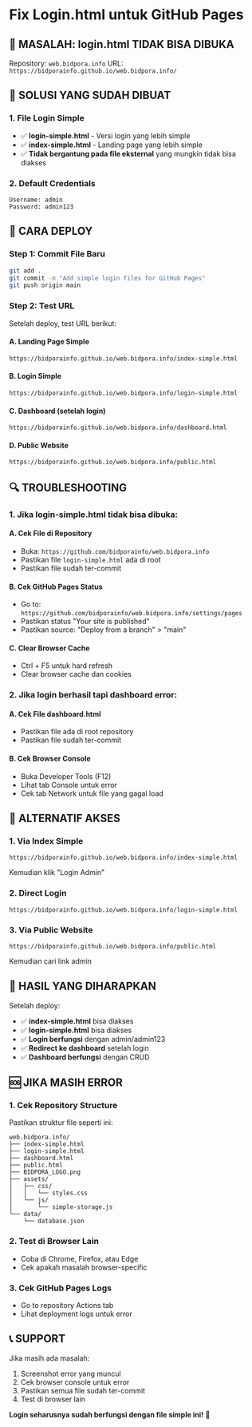 # Fix Login.html untuk GitHub Pages

## 🚨 **MASALAH: login.html TIDAK BISA DIBUKA**

Repository: `web.bidpora.info`
URL: `https://bidporainfo.github.io/web.bidpora.info/`

## 🔧 **SOLUSI YANG SUDAH DIBUAT**

### **1. File Login Simple**
- ✅ **login-simple.html** - Versi login yang lebih simple
- ✅ **index-simple.html** - Landing page yang lebih simple
- ✅ **Tidak bergantung pada file eksternal** yang mungkin tidak bisa diakses

### **2. Default Credentials**
```
Username: admin
Password: admin123
```

## 🚀 **CARA DEPLOY**

### **Step 1: Commit File Baru**
```bash
git add .
git commit -m "Add simple login files for GitHub Pages"
git push origin main
```

### **Step 2: Test URL**
Setelah deploy, test URL berikut:

#### **A. Landing Page Simple**
```
https://bidporainfo.github.io/web.bidpora.info/index-simple.html
```

#### **B. Login Simple**
```
https://bidporainfo.github.io/web.bidpora.info/login-simple.html
```

#### **C. Dashboard (setelah login)**
```
https://bidporainfo.github.io/web.bidpora.info/dashboard.html
```

#### **D. Public Website**
```
https://bidporainfo.github.io/web.bidpora.info/public.html
```

## 🔍 **TROUBLESHOOTING**

### **1. Jika login-simple.html tidak bisa dibuka:**

#### **A. Cek File di Repository**
- Buka: `https://github.com/bidporainfo/web.bidpora.info`
- Pastikan file `login-simple.html` ada di root
- Pastikan file sudah ter-commit

#### **B. Cek GitHub Pages Status**
- Go to: `https://github.com/bidporainfo/web.bidpora.info/settings/pages`
- Pastikan status "Your site is published"
- Pastikan source: "Deploy from a branch" > "main"

#### **C. Clear Browser Cache**
- Ctrl + F5 untuk hard refresh
- Clear browser cache dan cookies

### **2. Jika login berhasil tapi dashboard error:**

#### **A. Cek File dashboard.html**
- Pastikan file ada di root repository
- Pastikan file sudah ter-commit

#### **B. Cek Browser Console**
- Buka Developer Tools (F12)
- Lihat tab Console untuk error
- Cek tab Network untuk file yang gagal load

## 📱 **ALTERNATIF AKSES**

### **1. Via Index Simple**
```
https://bidporainfo.github.io/web.bidpora.info/index-simple.html
```
Kemudian klik "Login Admin"

### **2. Direct Login**
```
https://bidporainfo.github.io/web.bidpora.info/login-simple.html
```

### **3. Via Public Website**
```
https://bidporainfo.github.io/web.bidpora.info/public.html
```
Kemudian cari link admin

## 🎯 **HASIL YANG DIHARAPKAN**

Setelah deploy:
- ✅ **index-simple.html** bisa diakses
- ✅ **login-simple.html** bisa diakses
- ✅ **Login berfungsi** dengan admin/admin123
- ✅ **Redirect ke dashboard** setelah login
- ✅ **Dashboard berfungsi** dengan CRUD

## 🆘 **JIKA MASIH ERROR**

### **1. Cek Repository Structure**
Pastikan struktur file seperti ini:
```
web.bidpora.info/
├── index-simple.html
├── login-simple.html
├── dashboard.html
├── public.html
├── BIDPORA_LOGO.png
├── assets/
│   ├── css/
│   │   └── styles.css
│   └── js/
│       └── simple-storage.js
└── data/
    └── database.json
```

### **2. Test di Browser Lain**
- Coba di Chrome, Firefox, atau Edge
- Cek apakah masalah browser-specific

### **3. Cek GitHub Pages Logs**
- Go to repository Actions tab
- Lihat deployment logs untuk error

## 📞 **SUPPORT**

Jika masih ada masalah:
1. Screenshot error yang muncul
2. Cek browser console untuk error
3. Pastikan semua file sudah ter-commit
4. Test di browser lain

**Login seharusnya sudah berfungsi dengan file simple ini!** 🚀
